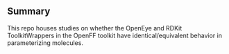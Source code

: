 ## Summary

This repo houses studies on whether the OpenEye and RDKit ToolkitWrappers in the OpenFF toolkit have identical/equivalent behavior in parameterizing molecules.
